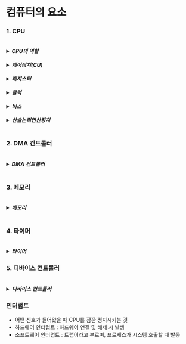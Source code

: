 # 컴퓨터의 요소

### 1. CPU 


<br>

<details>
<summary><b><i>CPU의 역할</i></b></summary>
<div markdown="1">
    <ul>
    <br>
    <li><b><i>메모리에 존재하는 명령어를 해석해서 실행</i></b></li>
    <br>
    <li>산술논리연산장치(ALU) + 제어장치 + 레지스터 + 버스 + 클럭</li>
    <br>
    <li>제조사에 따라 명령어 셋이 다름</li>
    <br>
    <li>Mosfet이 들어있음</li>
    <br>
    <li>하드디스크에 프로그램이 설치 되어 있음</li>
    <br>
    <li>CPU는 하드디스크와 소통하지 않음 , RAM과 소통</li> 
    </ul>
</div>  
</details>

<br>

<details>
<summary><b><i>제어장치(CU)</i></b></summary>
<div markdown="1">
    <ul>
    <br>
    <li>제어장치는 CPU의 지휘관으로서 명령어의 해독과 실행을 제어합니다. 이는 다른 구성요소들과의 상호 작용을 조절하며, 필요한 연산이 어떤 순서로 이루어져야 하는지, 어느 부품이 어떤 업무를 담당해야 하는지 등을 결정합니다.</li>
    </ul>
</div>  
</details>

<br>

<details>
<summary><b><i>레지스터</i></b></summary>
<div markdown="1">
    <ul>
    <br>
    <li>CPU와  레지스터는 CPU 내부의 작은 메모리 단위로, 연산 중에 사용되는 데이터나 중간 결괏값, 그리고 특정 연산을 위한 설정값 등을 임시로 저장합니다. 레지스터는 그 크기가 작고 접근 속도가 매우 빠르기 때문에, 연산의 효율성을 크게 향상시킵니다. </li>
    </ul>
</div>  
</details>


<br>

<details>
<summary><b><i>클럭</i></b></summary>
<div markdown="1">
    <ul>
    <br>
    <li>  CPU의 클럭은 연산의 타이밍을 제어합니다. 클럭의 속도는 CPU가 얼마나 빠르게 명령어를 실행할 수 있는지를 결정하는 중요한 지표가 됩니다. </li>
    </ul>
</div>  
</details>
 
<br>

<details>
<summary><b><i>버스</i></b></summary>
<div markdown="1">
    <ul>
    <br>
    <li> 버스는 CPU의 내부 구성요소나 CPU와 다른 컴퓨터 부품 사이에서 데이터, 주소, 제어 신호 등을 전송하는 통신 경로입니다. </li>
    </ul>
</div>  
</details>

<br>

<details>
<summary><b><i>산술논리연산장치</i></b></summary>
<div markdown="1">
    <ul>
    <br>
    <li> ALU는 이름에서 알 수 있듯이, 산술적 및 논리적 연산을 수행하는 부분입니다. 덧셈, 뺄셈, 곱셈, 나눗셈과 같은 기본적인 수학 연산 외에도 AND, OR, NOT과 같은 논리 연산을 담당합니다.</li>
    </ul>
</div>  
</details>

<br>

### 2. DMA 컨트롤러

<br>

<details>
<summary><b><i>DMA 컨트롤러</i></b></summary>
<div markdown="1">
    <ul>
    <br>
    <li><b><i>I/O 디바이스가 메모리에 직접 접근하도록 도와주는 하드웨어 장치</i></b></li>
    <br>
    <li> CPU부하를 줄여주기 때문에 보조 일꾼역할 </li>
    </ul>
</div>  
</details>

<br>

### 3. 메모리

<br>

<details>
<summary><b><i>메모리</i></b></summary>
<div markdown="1">
    <ul>
    <br>
    <li><b><i>기록하는 장치(기억 담당)</i></b></li>
    <br>
    <li> 보통 RAM을 칭함 </li>
    </ul>
</div>  
</details>

<br>

### 4. 타이머

<br>

<details>
<summary><b><i>타이머</i></b></summary>
<div markdown="1">
    <ul>
    <br>
    <li><b><i>시간 제한</i></b></li>
    </ul>
</div>  
</details>

### 5. 디바이스 컨트롤러

<br>

<details>
<summary><b><i>디바이스 컨트롤러</i></b></summary>
<div markdown="1">
    <ul>
    <br>
    <li><b><i>I/O 디바이스들의 작은 CPU</i></b></li>
    </ul>
</div>  
</details>




### 인터럽트

- 어떤 신호가 들어왔을 때 CPU를 잠깐 정지시키는 것 
- 하드웨어 인터럽트 : 하드웨어 연결 및 해제 시 발생
- 소프트웨어 인터럽트 : 트랩이라고 부르며, 프로세스가 시스템 호출할 때 발동




